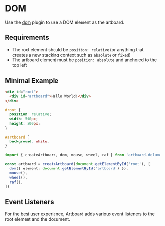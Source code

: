 # DOM

Use the [dom](/plugins/dom) plugin to use a DOM element as the artboard.

## Requirements

- The root element should be `position: relative` (or anything that creates a
  new stacking context such as `absolute` or `fixed`)
- The artboard element must be `position: absolute` and anchored to the top left

## Minimal Example

```html
<div id="root">
  <div id="artboard">Hello World!</div>
</div>
```

```css
#root {
  position: relative;
  width: 500px;
  height: 500px;
}

#artboard {
  background: white;
}
```

```typescript
import { createArtboard, dom, mouse, wheel, raf } from 'artboard-deluxe'

const artboard = createArtboard(document.getElementById('root'), [
  dom({ element: document.getElementById('artboard') }),
  mouse(),
  wheel(),
  raf(),
])
```

## Event Listeners

For the best user experience, Artboard adds various event listeners to the root
element and the document.
